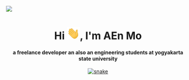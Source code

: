 <img src="https://aenmo.dev/img/aenmo.gif"></img>
<div align="center">
<h1 align="center">Hi <img width="35" src="https://github.com/1999AZZAR/1999AZZAR/blob/main/resources/img/waving.gif">, I'm AEn Mo</h1>
<h4 align="center">a freelance developer an also an engineering students at yogyakarta state university</h4>
</div>

<div align="center">
  <a href="https://aenmo.dev">
  <img  src="https://github.com/aenmo/aenmo.dev/blob/main/img/snake.svg"
       alt="snake" /></a>
</div>
